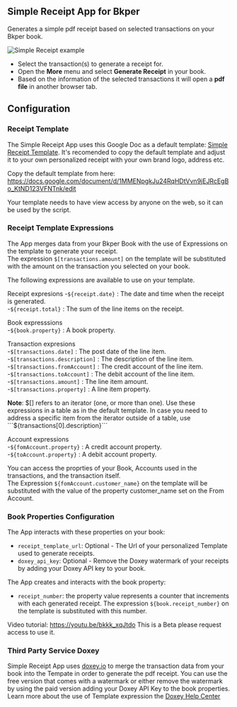 ## Simple Receipt App for Bkper 

Generates a simple pdf receipt based on selected transactions on your Bkper book. 


![Simple Receipt example](https://storage.googleapis.com/bkper-public/images/Help/bkper-simple-receipt.gif)

- Select the transaction(s) to generate a receipt for. 
- Open the **More** menu and select **Generate Receipt** in your book. 
- Based on the information of the selected transactions it will open a **pdf file** in another browser tab.




## Configuration

### Receipt Template
The Simple Receipt App uses this Google Doc as a default template:  [Simple Receipt Template](https://docs.google.com/document/d/1MMENpgkJu24RqHDtVvn9jEJRcEgBo_KtND123VFNTnk/edit?usp=sharing).  It's recomended to copy the default template and adjust it to your own personalized receipt with your own brand logo, address etc.

Copy the default template from here: https://docs.google.com/document/d/1MMENpgkJu24RqHDtVvn9jEJRcEgBo_KtND123VFNTnk/edit

Your template needs to have view access by anyone on the web, so it can be used by the script.


### Receipt Template Expressions
The App merges data from your Bkper Book with the use of Expressions on the template to generate your receipt.    
The expression ```$[transactions.amount]``` on the template will be substituted with the amount on the transaction you selected on your book.

The following expressions are available to use on your template. 

Receipt expresions
-```${receipt.date}``` : The date and time when the receipt is generated.   
-```${receipt.total}``` : The sum of the line items on the receipt. 

Book expresssions   
-```${book.property}``` : A book property.  

Transaction expresions   
-```$[transactions.date]``` : The post date of the line item.   
-```$[transactions.description]``` : The description of the line item.    
-```$[transactions.fromAccount]``` : The credit account of the line item.    
-```$[transactions.toAccount]``` : The debit account of the line item.    
-```$[transactions.amount]``` : The line item amount.     
-```$[transactions.property]``` : A line item property.     

**Note**: $[] refers to an iterator (one, or more than one). Use these expressions in a table as in the default template.   
In case you need to address a specific item from the iterator outside of a table, use ```${transactions[0].description}```

Account expressions    
-```${fomAccount.property}``` : A credit account property.     
-```${toAccount.property}``` : A debit account property.    


You can access the proprties of your Book, Accounts used in the transactions, and the transaction itself.    
The Expression ```${fomAccount.customer_name}``` on the template will be substituted with the value of the property customer_name set on the From Account. 


### Book Properties Configuration

The App interacts with these properties on your book:
- ```receipt_template_url```: Optional - The Url of your personalized Template used to generate receipts. 
- ```doxey_api_key```: Optional - Remove the Doxey watermark of your receipts by adding your Doxey API key to your book.

The App creates and interacts with the book property:   
- ```receipt_number```: the property value represents a counter that increments with each generated receipt. The expression ```${book.receipt_number}``` on the template is substituted with this number.


Video tutorial: https://youtu.be/bkkk_xqJtdo 
This is a Beta please request access to use it.


### Third Party Service Doxey
Simple Receipt App uses [doxey.io](https://www.doxey.io/) to merge the transaction data from your book into the Tempate in order to generate the pdf receipt.
You can use the free version that comes with a watermark or either remove the watermark by using the paid version adding your Doxey API Key to the book properties.    
Learn more about the use of Template expression the [Doxey Help Center](https://help.doxey.io/en/templates/overview.html)





